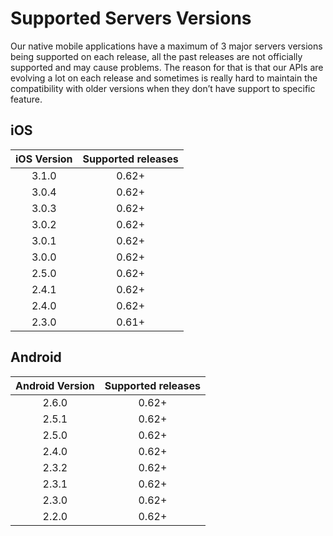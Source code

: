 # Supported Servers Versions

Our native mobile applications have a maximum of 3 major servers versions being supported on each release, all the past releases are not officially supported and may cause problems. The reason for that is that our APIs are evolving a lot on each release and sometimes is really hard to maintain the compatibility with older versions when they don’t have support to specific feature.

## iOS

| iOS Version | Supported releases |
|:-----------:|:------------------:|
|    3.1.0    |        0.62+       |
|    3.0.4    |        0.62+       |
|    3.0.3    |        0.62+       |
|    3.0.2    |        0.62+       |
|    3.0.1    |        0.62+       |
|    3.0.0    |        0.62+       |
|    2.5.0    |        0.62+       |
|    2.4.1    |        0.62+       |
|    2.4.0    |        0.62+       |
|    2.3.0    |        0.61+       |

## Android

| Android Version | Supported releases |
|:-----------:|:------------------:|
|    2.6.0    |        0.62+       |
|    2.5.1    |        0.62+       |
|    2.5.0    |        0.62+       |
|    2.4.0    |        0.62+       |
|    2.3.2    |        0.62+       |
|    2.3.1    |        0.62+       |
|    2.3.0    |        0.62+       |
|    2.2.0    |        0.62+       |
